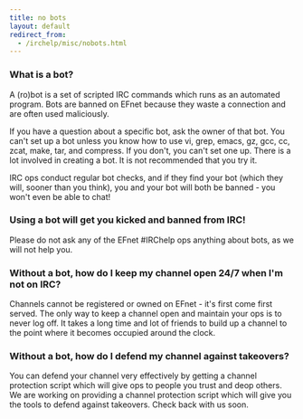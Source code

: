 ```yaml
---
title: no bots
layout: default
redirect_from:
  - /irchelp/misc/nobots.html
---
```


### What is a bot?

A (ro)bot is a set of scripted IRC commands which runs as an automated
program. Bots are banned on EFnet because they waste a connection and are
often used maliciously.

If you have a question about a specific bot, ask the owner of that bot. You
can't set up a bot unless you know how to use vi, grep, emacs, gz, gcc, cc,
zcat, make, tar, and compress. If you don't, you can't set one up. There is a
lot involved in creating a bot. It is not recommended that you try it.

IRC ops conduct regular bot checks, and if they find your bot (which they
will, sooner than you think), you and your bot will both be banned - you won't
even be able to chat!

### Using a bot will get you kicked and banned from IRC!

Please do not ask any of the EFnet #IRChelp ops anything about bots, as we
will not help you.

### Without a bot, how do I keep my channel open 24/7 when I'm not on IRC?

Channels cannot be registered or owned on EFnet - it's first come first
served. The only way to keep a channel open and maintain your ops is to never
log off. It takes a long time and lot of friends to build up a channel to the
point where it becomes occupied around the clock.

### Without a bot, how do I defend my channel against takeovers?

You can defend your channel very effectively by getting a channel protection
script which will give ops to people you trust and deop others. We are working
on providing a channel protection script which will give you the tools to
defend against takeovers. Check back with us soon.
